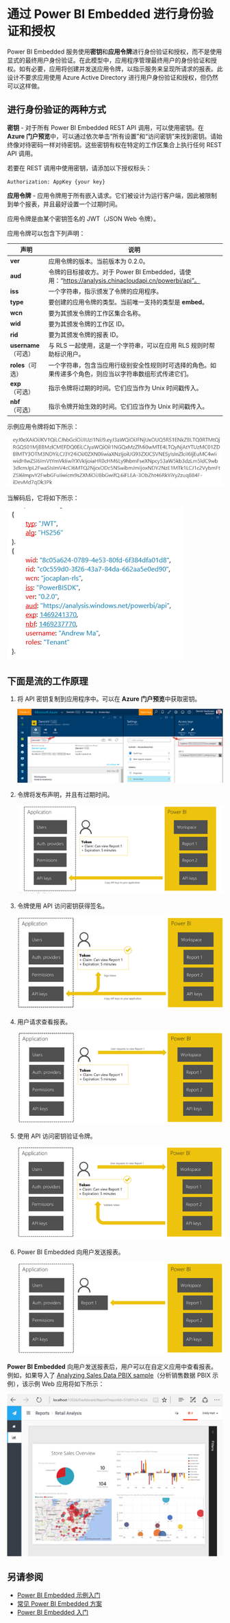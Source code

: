 <properties
    pageTitle="通过 Power BI Embedded 进行身份验证和授权"
    description="通过 Power BI Embedded 进行身份验证和授权"
    services="power-bi-embedded"
    documentationcenter=""
    author="guyinacube"
    manager="erikre"
    editor=""
    tags="" />
    
<tags
    ms.assetid="1c1369ea-7dfd-4b6e-978b-8f78908fd6f6"
    ms.service="power-bi-embedded"
    ms.devlang="NA"
    ms.topic="article"
    ms.tgt_pltfrm="NA"
    ms.workload="powerbi"
    ms.date="01/06/2017"
    wacn.date="02/22/2017"
    ms.author="asaxton" />  


# 通过 Power BI Embedded 进行身份验证和授权
Power BI Embedded 服务使用**密钥**和**应用令牌**进行身份验证和授权，而不是使用显式的最终用户身份验证。在此模型中，应用程序管理最终用户的身份验证和授权。如有必要，应用将创建并发送应用令牌，以指示服务来呈现所请求的报表。此设计不要求应用使用 Azure Active Directory 进行用户身份验证和授权，但仍然可以这样做。

## 进行身份验证的两种方式
**密钥** - 对于所有 Power BI Embedded REST API 调用，可以使用密钥。在 **Azure 门户预览**中，可以通过依次单击“所有设置”和“访问密钥”来找到密钥。请始终像对待密码一样对待密钥。这些密钥有权在特定的工作区集合上执行任何 REST API 调用。

若要在 REST 调用中使用密钥，请添加以下授权标头：

    Authorization: AppKey {your key}

**应用令牌** - 应用令牌用于所有嵌入请求。它们被设计为运行客户端，因此被限制到单个报表，并且最好设置一个过期时间。

应用令牌是由某个密钥签名的 JWT（JSON Web 令牌）。

应用令牌可以包含下列声明：

| 声明 | 说明 |
| --- | --- |
| **ver** |应用令牌的版本。当前版本为 0.2.0。 |
| **aud** |令牌的目标接收方。对于 Power BI Embedded，请使用：“https://analysis.chinacloudapi.cn/powerbi/api”。 |
| **iss** |一个字符串，指示颁发了令牌的应用程序。 |
| **type** |要创建的应用令牌的类型。当前唯一支持的类型是 **embed**。 |
| **wcn** |要为其颁发令牌的工作区集合名称。 |
| **wid** |要为其颁发令牌的工作区 ID。 |
| **rid** |要为其颁发令牌的报表 ID。 |
| **username**（可选） |与 RLS 一起使用，这是一个字符串，可以在应用 RLS 规则时帮助标识用户。 |
| **roles**（可选） |一个字符串，包含当应用行级别安全性规则时可选择的角色。如果传递多个角色，则应当以字符串数组形式传递它们。 |
| **exp**（可选） |指示令牌将过期的时间。它们应当作为 Unix 时间戳传入。 |
| **nbf**（可选） |指示令牌开始生效的时间。它们应当作为 Unix 时间戳传入。 |

示例应用令牌将如下所示：

![](./media/power-bi-embedded-app-token-flow/power-bi-embedded-app-token-flow-sample-coded.png)  


当解码后，它将如下所示：

![](./media/power-bi-embedded-app-token-flow/power-bi-embedded-app-token-flow-sample-decoded.png)  


## 下面是流的工作原理
1. 将 API 密钥复制到应用程序中。可以在 **Azure 门户预览**中获取密钥。
   
    ![](./media/powerbi-embedded-get-started-sample/azure-portal.png)  

2. 令牌将发布声明，并且有过期时间。
   
    ![](./media/powerbi-embedded-get-started-sample/power-bi-embedded-token-2.png)  

3. 令牌使用 API 访问密钥获得签名。
   
    ![](./media/powerbi-embedded-get-started-sample/power-bi-embedded-token-3.png)  

4. 用户请求查看报表。
   
    ![](./media/powerbi-embedded-get-started-sample/power-bi-embedded-token-4.png)  

5. 使用 API 访问密钥验证令牌。
   
   ![](./media/powerbi-embedded-get-started-sample/power-bi-embedded-token-5.png)  

6. Power BI Embedded 向用户发送报表。
   
   ![](./media/powerbi-embedded-get-started-sample/power-bi-embedded-token-6.png)  


**Power BI Embedded** 向用户发送报表后，用户可以在自定义应用中查看报表。例如，如果导入了 [Analyzing Sales Data PBIX sample](http://download.microsoft.com/download/1/4/E/14EDED28-6C58-4055-A65C-23B4DA81C4DE/Analyzing_Sales_Data.pbix)（分析销售数据 PBIX 示例），该示例 Web 应用将如下所示：

![](./media/powerbi-embedded-get-started-sample/sample-web-app.png)  


## 另请参阅
- [Power BI Embedded 示例入门](/documentation/articles/power-bi-embedded-get-started-sample/)
- [常见 Power BI Embedded 方案](/documentation/articles/power-bi-embedded-scenarios/)
- [Power BI Embedded 入门](/documentation/articles/power-bi-embedded-get-started/)

<!---HONumber=Mooncake_0213_2017-->
<!--Update_Description: update meta properties-->